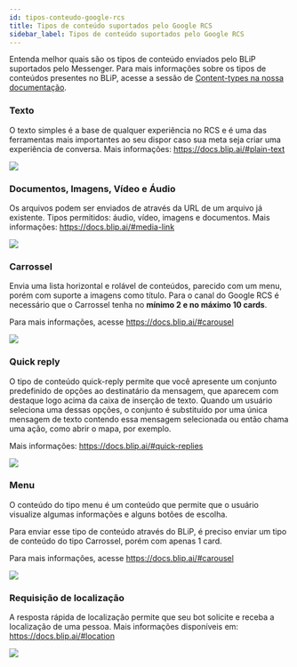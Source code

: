 ```yaml
---
id: tipos-conteudo-google-rcs
title: Tipos de conteúdo suportados pelo Google RCS
sidebar_label: Tipos de conteúdo suportados pelo Google RCS
---
```


Entenda melhor quais são os tipos de conteúdo enviados pelo BLiP suportados pelo Messenger. Para mais informações sobre os tipos de conteúdos presentes no BLiP, acesse a sessão de [Content-types na nossa documentação](https://docs.blip.ai/#content-types).

### Texto
O texto simples é a base de qualquer experiência no RCS e é uma das ferramentas mais importantes ao seu dispor caso sua meta seja criar uma experiência de conversa. Mais informações: https://docs.blip.ai/#plain-text

![](/img/channels/google-rcs/tipos-conteudo-google-rcs-1.png)

### Documentos, Imagens, Vídeo e Áudio
Os arquivos podem ser enviados de através da URL de um arquivo já existente.
Tipos permitidos: áudio, vídeo, imagens e documentos. Mais informações: https://docs.blip.ai/#media-link

![](/img/channels/google-rcs/tipos-conteudo-google-rcs-2.png)
### Carrossel
Envia uma lista horizontal e rolável de conteúdos, parecido com um menu, porém com suporte a imagens como título.
Para o canal do Google RCS é necessário que o Carrossel tenha no **mínimo 2 e no máximo 10 cards**.

Para mais informações, acesse https://docs.blip.ai/#carousel

![](/img/channels/google-rcs/tipos-conteudo-google-rcs-3.png)

### Quick reply
O tipo de conteúdo quick-reply permite que você apresente um conjunto predefinido de opções ao destinatário da mensagem, que aparecem com destaque logo acima da caixa de inserção de texto. Quando um usuário seleciona uma dessas opções, o conjunto é substituído por uma única mensagem de texto contendo essa mensagem selecionada ou então chama uma ação, como abrir o mapa, por exemplo.

Mais informações: https://docs.blip.ai/#quick-replies

![](/img/channels/google-rcs/tipos-conteudo-google-rcs-4.png)

### Menu
O conteúdo do tipo menu é um conteúdo que permite que o usuário visualize algumas informações e alguns botões de escolha.

Para enviar esse tipo de conteúdo através do BLiP, é preciso enviar um tipo de conteúdo do tipo Carrossel, porém com apenas 1 card.

Para mais informações, acesse https://docs.blip.ai/#carousel

![](/img/channels/google-rcs/tipos-conteudo-google-rcs-5.png)

### Requisição de localização
A resposta rápida de localização permite que seu bot solicite e receba a localização de uma pessoa. Mais informações disponíveis em: https://docs.blip.ai/#location

![](/img/channels/google-rcs/tipos-conteudo-google-rcs-6.png)

<!-- Rating frame -->
<script type="text/javascript" src="/scripts/rating.js"></script>